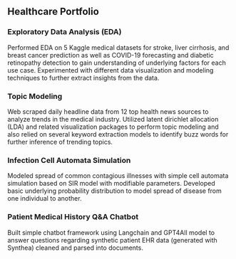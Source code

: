 ## Healthcare Portfolio 

### Exploratory Data Analysis (EDA)
Performed EDA on 5 Kaggle medical datasets for stroke, liver cirrhosis, and breast cancer prediction as well as COVID-19 forecasting and diabetic retinopathy detection to gain understanding of underlying factors for each use case. Experimented with different data visualization and modeling techniques to further extract insights from the data.

### Topic Modeling
Web scraped daily headline data from 12 top health news sources to analyze trends in the medical industry. Utilized latent dirichlet allocation (LDA) and related visualization packages to perform topic modeling and also relied on several keyword extraction models to identify buzz words for further inference of trending topics.

### Infection Cell Automata Simulation
Modeled spread of common contagious illnesses with simple cell automata simulation based on SIR model with modifiable parameters. Developed basic underlying probability distribution to model spread of disease from one individual to another.

### Patient Medical History Q&A Chatbot
Built simple chatbot framework using Langchain and GPT4All model to answer questions regarding synthetic patient EHR data (generated with Synthea) cleaned and parsed into documents.
